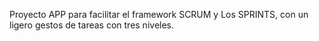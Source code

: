 Proyecto APP para facilitar el framework SCRUM y Los SPRINTS, con un ligero gestos de tareas con tres niveles.
